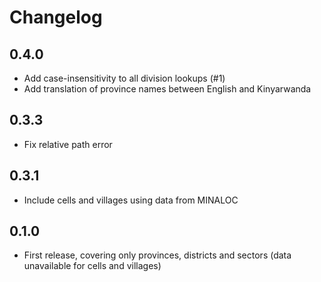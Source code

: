 # Changelog

## 0.4.0
 * Add case-insensitivity to all division lookups (#1)
 * Add translation of province names between English and Kinyarwanda

## 0.3.3
 * Fix relative path error
 
## 0.3.1
 * Include cells and villages using data from MINALOC

## 0.1.0
 * First release, covering only provinces, districts and sectors (data unavailable for cells and villages)
